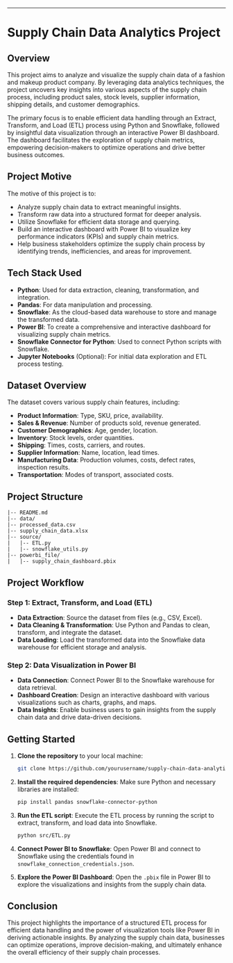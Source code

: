 ---

# Supply Chain Data Analytics Project

## Overview

This project aims to analyze and visualize the supply chain data of a fashion and makeup product company. By leveraging data analytics techniques, the project uncovers key insights into various aspects of the supply chain process, including product sales, stock levels, supplier information, shipping details, and customer demographics. 

The primary focus is to enable efficient data handling through an Extract, Transform, and Load (ETL) process using Python and Snowflake, followed by insightful data visualization through an interactive Power BI dashboard. The dashboard facilitates the exploration of supply chain metrics, empowering decision-makers to optimize operations and drive better business outcomes.

## Project Motive

The motive of this project is to:
- Analyze supply chain data to extract meaningful insights.
- Transform raw data into a structured format for deeper analysis.
- Utilize Snowflake for efficient data storage and querying.
- Build an interactive dashboard with Power BI to visualize key performance indicators (KPIs) and supply chain metrics.
- Help business stakeholders optimize the supply chain process by identifying trends, inefficiencies, and areas for improvement.

## Tech Stack Used

- **Python**: Used for data extraction, cleaning, transformation, and integration.
- **Pandas**: For data manipulation and processing.
- **Snowflake**: As the cloud-based data warehouse to store and manage the transformed data.
- **Power BI**: To create a comprehensive and interactive dashboard for visualizing supply chain metrics.
- **Snowflake Connector for Python**: Used to connect Python scripts with Snowflake.
- **Jupyter Notebooks** (Optional): For initial data exploration and ETL process testing.

## Dataset Overview

The dataset covers various supply chain features, including:
- **Product Information**: Type, SKU, price, availability.
- **Sales & Revenue**: Number of products sold, revenue generated.
- **Customer Demographics**: Age, gender, location.
- **Inventory**: Stock levels, order quantities.
- **Shipping**: Times, costs, carriers, and routes.
- **Supplier Information**: Name, location, lead times.
- **Manufacturing Data**: Production volumes, costs, defect rates, inspection results.
- **Transportation**: Modes of transport, associated costs.

## Project Structure

```
|-- README.md
|-- data/
|-- processed_data.csv
|-- supply_chain_data.xlsx
|-- source/
|   |-- ETL.py
|   |-- snowflake_utils.py
|-- powerbi_file/
|   |-- supply_chain_dashboard.pbix
```

## Project Workflow

### Step 1: Extract, Transform, and Load (ETL)
- **Data Extraction**: Source the dataset from files (e.g., CSV, Excel).
- **Data Cleaning & Transformation**: Use Python and Pandas to clean, transform, and integrate the dataset.
- **Data Loading**: Load the transformed data into the Snowflake data warehouse for efficient storage and analysis.

### Step 2: Data Visualization in Power BI
- **Data Connection**: Connect Power BI to the Snowflake warehouse for data retrieval.
- **Dashboard Creation**: Design an interactive dashboard with various visualizations such as charts, graphs, and maps.
- **Data Insights**: Enable business users to gain insights from the supply chain data and drive data-driven decisions.

## Getting Started

1. **Clone the repository** to your local machine:
   ```bash
   git clone https://github.com/yourusername/supply-chain-data-analytics.git
   ```

2. **Install the required dependencies**:
   Make sure Python and necessary libraries are installed:
   ```bash
   pip install pandas snowflake-connector-python
   ```

3. **Run the ETL script**:
   Execute the ETL process by running the script to extract, transform, and load data into Snowflake.
   ```bash
   python src/ETL.py
   ```

4. **Connect Power BI to Snowflake**:
   Open Power BI and connect to Snowflake using the credentials found in `snowflake_connection_credentials.json`.

5. **Explore the Power BI Dashboard**:
   Open the `.pbix` file in Power BI to explore the visualizations and insights from the supply chain data.

## Conclusion

This project highlights the importance of a structured ETL process for efficient data handling and the power of visualization tools like Power BI in deriving actionable insights. By analyzing the supply chain data, businesses can optimize operations, improve decision-making, and ultimately enhance the overall efficiency of their supply chain processes.

